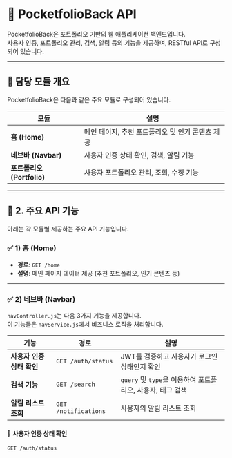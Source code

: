 # 🚀 PocketfolioBack API

PocketfolioBack은 포트폴리오 기반의 웹 애플리케이션 백엔드입니다.  
사용자 인증, 포트폴리오 관리, 검색, 알림 등의 기능을 제공하며, RESTful API로 구성되어 있습니다.

---

## 📌 **담당 모듈 개요**
PocketfolioBack은 다음과 같은 주요 모듈로 구성되어 있습니다.

| 모듈 | 설명 |
|------|------|
| **홈 (Home)** | 메인 페이지, 추천 포트폴리오 및 인기 콘텐츠 제공 |
| **네브바 (Navbar)** | 사용자 인증 상태 확인, 검색, 알림 기능 |
| **포트폴리오 (Portfolio)** | 사용자 포트폴리오 관리, 조회, 수정 기능 |

---

## 📌 **2. 주요 API 기능**
아래는 각 모듈별 제공하는 주요 API 기능입니다.

### ✅ **1) 홈 (Home)**
- **경로**: `GET /home`
- **설명**: 메인 페이지 데이터 제공 (추천 포트폴리오, 인기 콘텐츠 등)

---

### ✅ **2) 네브바 (Navbar)**
`navController.js`는 다음 3가지 기능을 제공합니다.  
이 기능들은 `navService.js`에서 비즈니스 로직을 처리합니다.

| 기능 | 경로 | 설명 |
|------|------|------|
| **사용자 인증 상태 확인** | `GET /auth/status` | JWT를 검증하고 사용자가 로그인 상태인지 확인 |
| **검색 기능** | `GET /search` | `query` 및 `type`을 이용하여 포트폴리오, 사용자, 태그 검색 |
| **알림 리스트 조회** | `GET /notifications` | 사용자의 알림 리스트 조회 |

#### **📌 사용자 인증 상태 확인**
```http
GET /auth/status

